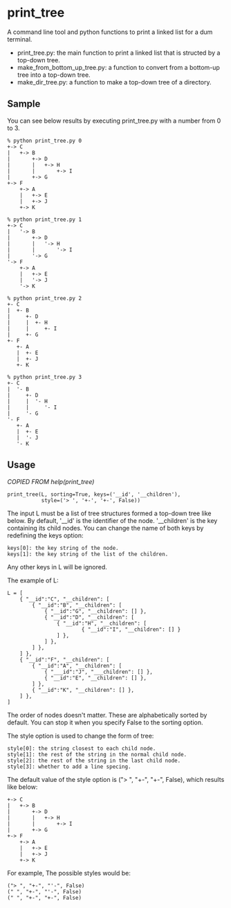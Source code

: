 print_tree
==========

A command line tool and python functions to print a linked list
for a dum terminal.

- print_tree.py: the main function to print a linked list that is structed
  by a top-down tree.
- make_from_bottom_up_tree.py: a function to convert from a bottom-up tree into   a top-down tree.
- make_dir_tree.py: a function to make a top-down tree of a directory.

## Sample

You can see below results by executing print_tree.py with a number from 0 to 3.

```
% python print_tree.py 0
+-> C
|   +-> B
|       +-> D
|       |   +-> H
|       |       +-> I
|       +-> G
+-> F
    +-> A
    |   +-> E
    |   +-> J
    +-> K

% python print_tree.py 1
+-> C
|   '-> B
|       +-> D
|       |   '-> H
|       |       '-> I
|       '-> G
'-> F
    +-> A
    |   +-> E
    |   '-> J
    '-> K

% python print_tree.py 2
+- C
|  +- B
|     +- D
|     |  +- H
|     |     +- I
|     +- G
+- F
   +- A
   |  +- E
   |  +- J
   +- K

% python print_tree.py 3
+- C
|  '- B
|     +- D
|     |  '- H
|     |     '- I
|     '- G
'- F
   +- A
   |  +- E
   |  '- J
   '- K
```

## Usage

*COPIED FROM help(print_tree)*

```
print_tree(L, sorting=True, keys=('__id', '__children'),
           style=('> ', '+-', '+-', False))
```

The input L must be a list of tree structures formed a top-down tree
like below.  By default, '__id' is the identifier of the node.
'__children' is the key containing its child nodes.  You can change
the name of both keys by redefining the keys option:

```
keys[0]: the key string of the node.
keys[1]: the key string of the list of the children.
```

Any other keys in L will be ignored.

The example of L:

```
L = [
    { "__id":"C", "__children": [
        { "__id":"B", "__children": [
            { "__id":"G", "__children": [] },
            { "__id":"D", "__children": [
                { "__id":"H", "__children": [
                        { "__id":"I", "__children": [] }
                ] },
            ] },
        ] },
    ] },
    { "__id":"F", "__children": [
        { "__id":"A", "__children": [
            { "___id":"J", "___children": [] },
            { "__id":"E", "__children": [] },
        ] },
        { "__id":"K", "__children": [] },
    ] },
]
```

The order of nodes doesn't matter.  These are alphabetically sorted
by default.  You can stop it when you specify False to the sorting
option.

The style option is used to change the form of tree:

```
style[0]: the string closest to each child node.
style[1]: the rest of the string in the normal child node.
style[2]: the rest of the string in the last child node.
style[3]: whether to add a line specing.
```

The default value of the style option is ("> ", "+-", "+-", False),
which results like below:

```
+-> C
|   +-> B
|       +-> D
|       |   +-> H
|       |       +-> I
|       +-> G
+-> F
    +-> A
    |   +-> E
    |   +-> J
    +-> K
```

For example, The possible styles would be:

```
("> ", "+-", "'-", False)
(" ", "+-", "'-", False)
(" ", "+-", "+-", False)
```


